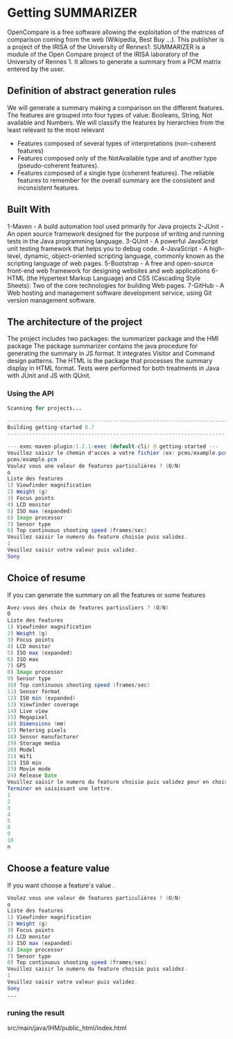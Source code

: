 # Getting SUMMARIZER

OpenCompare is a free software allowing the exploitation of the matrices of comparison coming from the web (Wikipedia, Best Buy ...).  This publisher is a project of the IRISA of the University of Rennes1.
SUMMARIZER is a module of the Open Compare project of the IRISA laboratory of the University of Rennes 1. It allows to generate a summary from a PCM matrix entered by the user.

## Definition of abstract generation rules
We will generate a summary making a comparison on the different features.  The features are grouped into four types of value:  Booleans, String, Not available and Numbers.
We will classify the features by hierarchies from the least relevant to the most relevant
-	Features composed of several types of interpretations (non-coherent features)
-	Features composed only of the NotAvailable type and of another type (pseudo-coherent features).
-	Features composed of a single type (coherent features).
The reliable features to remember for the overall summary are the consistent and inconsistent features.

## Built With
1-Maven - A build automation tool used primarily for Java projects
2-JUnit - An open source framework designed for the purpose of writing and running tests in the Java programming language.
3-QUnit - A powerful JavaScript unit testing framework that helps you to debug code.
4-JavaScript - A high-level, dynamic, object-oriented scripting language, commonly known as the scripting language of web pages.
5-Bootstrap - A free and open-source front-end web framework for designing websites and web applications
6-HTML (the Hypertext Markup Language) and CSS (Cascading Style Sheets): Two of the core technologies for building Web pages.
7-GitHub - A Web hosting and management software development service, using Git version management software.

## The architecture of the project
The project includes two packages: the summarizer package and the HMI package
The package summarizer contains the java procedure for generating the summary in JS format.  It integrates Visitor and Command design patterns.
The HTML is the package that processes the summary display in HTML format.
Tests were performed for both treatments in Java with JUnit and JS with QUnit.

### Using the API
```java
Scanning for projects...
                                                                        
------------------------------------------------------------------------
Building getting-started 0.7
------------------------------------------------------------------------

--- exec-maven-plugin:1.2.1:exec (default-cli) @ getting-started ---
Veuillez saisir le chemin d'acces a votre fichier (ex: pcms/example.pcm) : 
pcms/example.pcm
Voulez vous une valeur de features particulières ? (O/N) 
o
Liste des features
1) Viewfinder magnification
2) Weight (g)
3) Focus points
4) LCD monitor
5) ISO max (expanded)
6) Image processor
7) Sensor type
8) Top continuous shooting speed (frames/sec)
Veuillez saisir le numero du feature choisie puis validez.
1
Veuillez saisir votre valeur puis validez.
Sony
```


## Choice of resume
If you can generate the summary on all the features or some features

```java
Avez-vous des choix de features particuliers ? (O/N) 
O
Liste des features
1) Viewfinder magnification
2) Weight (g)
3) Focus points
4) LCD monitor
5) ISO max (expanded)
6) ISO max
7) GPS
8) Image processor
9) Sensor type
10) Top continuous shooting speed (frames/sec)
11) Sensor format
12) ISO min (expanded)
13) Viewfinder coverage
14) Live view
15) Megapixel
16) Dimensions (mm)
17) Metering pixels
18) Sensor manufacturer
19) Storage media
20) Model
21) Wifi
22) ISO min
23) Movie mode
24) Release Date
Veuillez saisir le numero du feature choisie puis validez pour en choisir un autre.
Terminer en saisissant une lettre.
1
2
3
4
5
8
9
10
n
```

## Choose a feature value

If you want choose a feature's value .

```java
Voulez vous une valeur de features particulières ? (O/N) 
o
Liste des features
1) Viewfinder magnification
2) Weight (g)
3) Focus points
4) LCD monitor
5) ISO max (expanded)
6) Image processor
7) Sensor type
8) Top continuous shooting speed (frames/sec)
Veuillez saisir le numero du feature choisie puis validez.
1
Veuillez saisir votre valeur puis validez.
Sony
...
```
### runing the result
src/main/java/IHM/public_html/index.html


